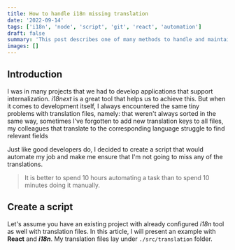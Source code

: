 ```yaml
---
title: How to handle i18n missing translation
date: '2022-09-14'
tags: ['i18n', 'node', 'script', 'git', 'react', 'automation']
draft: false
summary: 'This post describes one of many methods to handle and maintain missing translations in i18n and React example.'
images: []
---
```


## Introduction

I was in many projects that we had to develop applications that support internalization. 
*i18next* is a great tool that helps us to achieve this. 
But when it comes to development itself, I always encountered the same tiny problems with 
translation files, namely: that weren't always sorted in the same way, sometimes I've forgotten to add new 
translation keys to all files,
my colleagues that translate to the corresponding language struggle to find relevant fields

Just like good developers do, I decided to create a script that would automate my job and 
make me ensure that I'm not going to miss any of the translations.

> It is better to spend 10 hours automating a task than to spend 10 minutes doing it manually.

## Create a script

Let's assume you have an existing project with already configured *i18n* 
tool as well with translation files. 
In this article, I will present an example with **React** and ***i18n***.
My translation files lay under `./src/translation` folder. 
